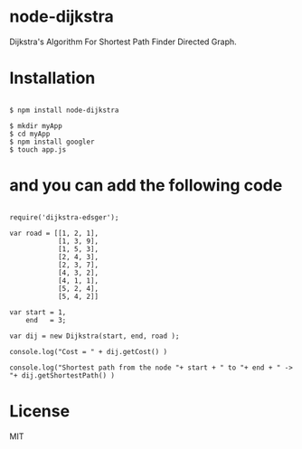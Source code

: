 # node-dijkstra

Dijkstra's Algorithm For Shortest Path Finder Directed Graph.

# Installation

```

$ npm install node-dijkstra

```


```
$ mkdir myApp
$ cd myApp
$ npm install googler
$ touch app.js 
```

# and you can add the following code

```

require('dijkstra-edsger');

var road = [[1, 2, 1],
            [1, 3, 9],
            [1, 5, 3],
            [2, 4, 3],
            [2, 3, 7],
            [4, 3, 2],
            [4, 1, 1],
            [5, 2, 4],
            [5, 4, 2]]

var start = 1, 
    end   = 3;

var dij = new Dijkstra(start, end, road );

console.log("Cost = " + dij.getCost() )

console.log("Shortest path from the node "+ start + " to "+ end + " -> "+ dij.getShortestPath() )

```

# License

MIT